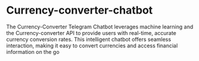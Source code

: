 # Currency-converter-chatbot
The Currency-Converter Telegram Chatbot leverages machine learning and the Currency-converter API to provide users with real-time, accurate currency conversion rates. This intelligent chatbot offers seamless interaction, making it easy to convert currencies and access financial information on the go
